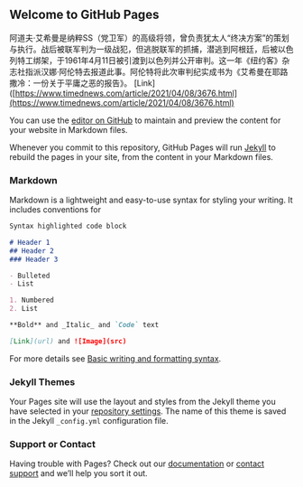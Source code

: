 ## Welcome to GitHub Pages

阿道夫·艾希曼是纳粹SS（党卫军）的高级将领，曾负责犹太人“终决方案”的策划与执行。战后被联军判为一级战犯，但逃脱联军的抓捕，潜逃到阿根廷，后被以色列特工绑架，于1961年4月11日被引渡到以色列并公开审判。这一年《纽约客》杂志社指派汉娜·阿伦特去报道此事。阿伦特将此次审判纪实成书为《艾希曼在耶路撒冷：一份关于平庸之恶的报告》。
[Link]([https://www.timednews.com/article/2021/04/08/3676.html](https://www.timednews.com/article/2021/04/08/3676.html)

You can use the [editor on GitHub](https://github.com/xin202206/xin202206.github.io/edit/main/README.md) to maintain and preview the content for your website in Markdown files.

Whenever you commit to this repository, GitHub Pages will run [Jekyll](https://jekyllrb.com/) to rebuild the pages in your site, from the content in your Markdown files.

### Markdown

Markdown is a lightweight and easy-to-use syntax for styling your writing. It includes conventions for

```markdown
Syntax highlighted code block

# Header 1
## Header 2
### Header 3

- Bulleted
- List

1. Numbered
2. List

**Bold** and _Italic_ and `Code` text

[Link](url) and ![Image](src)
```

For more details see [Basic writing and formatting syntax](https://docs.github.com/en/github/writing-on-github/getting-started-with-writing-and-formatting-on-github/basic-writing-and-formatting-syntax).

### Jekyll Themes

Your Pages site will use the layout and styles from the Jekyll theme you have selected in your [repository settings](https://github.com/xin202206/xin202206.github.io/settings/pages). The name of this theme is saved in the Jekyll `_config.yml` configuration file.

### Support or Contact

Having trouble with Pages? Check out our [documentation](https://docs.github.com/categories/github-pages-basics/) or [contact support](https://support.github.com/contact) and we’ll help you sort it out.
